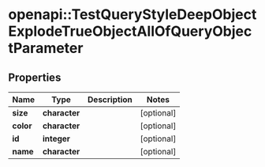 # openapi::TestQueryStyleDeepObjectExplodeTrueObjectAllOfQueryObjectParameter


## Properties
Name | Type | Description | Notes
------------ | ------------- | ------------- | -------------
**size** | **character** |  | [optional] 
**color** | **character** |  | [optional] 
**id** | **integer** |  | [optional] 
**name** | **character** |  | [optional] 



